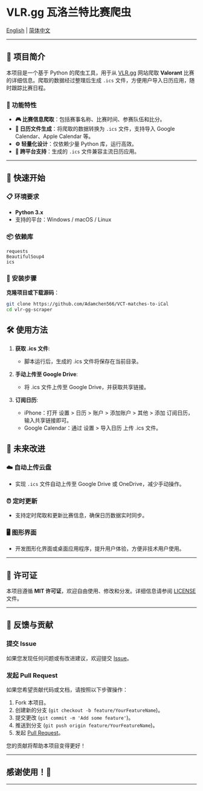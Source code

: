 # VLR.gg 瓦洛兰特比赛爬虫

[English](README.md) | [简体中文](README.zh.md)

---

## 📖 项目简介

本项目是一个基于 Python 的爬虫工具，用于从 [VLR.gg](https://www.vlr.gg) 网站爬取 ​**Valorant** 比赛的详细信息。爬取的数据经过整理后生成 `.ics` 文件，方便用户导入日历应用，随时跟踪比赛日程。

### 🎯 功能特性

- ​**🎮 比赛信息爬取**：包括赛事名称、比赛时间、参赛队伍和比分。
- ​**📅 日历文件生成**：将爬取的数据转换为 `.ics` 文件，支持导入 Google Calendar、Apple Calendar 等。
- ​**⚙️ 轻量化设计**：仅依赖少量 Python 库，运行高效。
- ​**📱 跨平台支持**：生成的 `.ics` 文件兼容主流日历应用。

---

## 🚀 快速开始

### 📋 环境要求

- ​**Python 3.x**
- 支持的平台：Windows / macOS / Linux

### 📦 依赖库

```plaintext
requests
BeautifulSoup4
ics
```

### 🔧 安装步骤

​**克隆项目或下载源码**：

   ```bash
   git clone https://github.com/Adamchen566/VCT-matches-to-iCal
   cd vlr-gg-scraper
   ```

## 🛠️ 使用方法

1. **​获取 .ics 文件**:
    - 脚本运行后，生成的 .ics 文件将保存在当前目录。

2. **手动上传至 Google Drive**:
    - 将 .ics 文件上传至 Google Drive，并获取共享链接。

3. **订阅日历**:
    - iPhone：打开 设置 > 日历 > 账户 > 添加账户 > 其他 > 添加 订阅日历，输入共享链接即可。
    - Google Calendar：通过 设置 > 导入日历 上传 .ics 文件。

## 🚧 未来改进

### ☁️ 自动上传云盘

- 实现 `.ics` 文件自动上传至 Google Drive 或 OneDrive，减少手动操作。

### ⏰ 定时更新

- 支持定时爬取和更新比赛信息，确保日历数据实时同步。

### 🖥️ 图形界面

- 开发图形化界面或桌面应用程序，提升用户体验，方便非技术用户使用。

---

## 📜 许可证

本项目遵循 ​**MIT 许可证**，欢迎自由使用、修改和分发。详细信息请参阅 [LICENSE](LICENSE) 文件。

---

## 💬 反馈与贡献

### 提交 Issue

如果您发现任何问题或有改进建议，欢迎提交 [Issue](https://github.com/Adamchen566/VCT-matches-to-iCal/issues)。

### 发起 Pull Request

如果您希望贡献代码或文档，请按照以下步骤操作：

1. Fork 本项目。
2. 创建新的分支 (`git checkout -b feature/YourFeatureName`)。
3. 提交更改 (`git commit -m 'Add some feature'`)。
4. 推送到分支 (`git push origin feature/YourFeatureName`)。
5. 发起 [Pull Request](https://github.com/your-repo/vlr-gg-scraper/pulls)。

您的贡献将帮助本项目变得更好！

---

## 感谢使用！🎉

---
